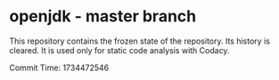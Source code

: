 # openjdk - master branch

This repository contains the frozen state of the repository.
Its history is cleared. It is used only for static code
analysis with Codacy.

Commit Time: 1734472546